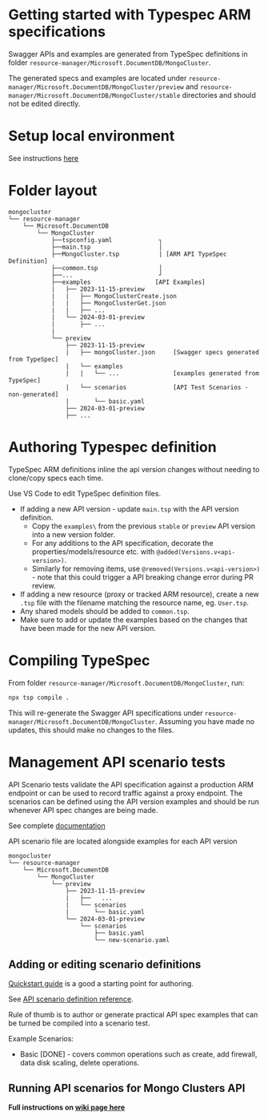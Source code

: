 # Getting started with Typespec ARM specifications

Swagger APIs and examples are generated from TypeSpec definitions in folder `resource-manager/Microsoft.DocumentDB/MongoCluster`.

The generated specs and examples are located under `resource-manager/Microsoft.DocumentDB/MongoCluster/preview` and `resource-manager/Microsoft.DocumentDB/MongoCluster/stable` directories and should not be edited directly.

# Setup local environment

See instructions [here](https://github.com/Azure/azure-rest-api-specs/blob/main/documentation/typespec-rest-api-dev-process.md#21-with-local-machine-development)

# Folder layout

```
mongocluster
└── resource-manager
    └── Microsoft.DocumentDB
        └── MongoCluster                 
            ├──tspconfig.yaml             ┐
            ├──main.tsp                   │ 
            ├──MongoCluster.tsp           | [ARM API TypeSpec Definition]
            ├──common.tsp                 │
            ├──...                        ┘ 
            ├──examples                  [API Examples]
            |   ├── 2023-11-15-preview
            |   |   ├── MongoClusterCreate.json
            |   |   ├── MongoClusterGet.json
            |   |   ├── ...
            |   └── 2024-03-01-preview
            |       ├── ...
            |
            └── preview
                ├── 2023-11-15-preview
                |   ├── mongoCluster.json     [Swagger specs generated from TypeSpec]
                |   └── examples
                |   |   └── ...               [examples generated from TypeSpec]
                |   └── scenarios             [API Test Scenarios - non-generated]
                |       └── basic.yaml
                ├── 2024-03-01-preview
                ├── ...
```

# Authoring Typespec definition

TypeSpec ARM definitions inline the api version changes without needing to clone/copy specs each time.

Use VS Code to edit TypeSpec definition files.

- If adding a new API version - update `main.tsp` with the API version definition.
  - Copy the `examples\` from the previous `stable` or `preview` API version into a new version folder.
  - For any additions to the API specification, decorate the properties/models/resource etc. with `@added(Versions.v<api-version>)`.
  - Similarly for removing items, use `@removed(Versions.v<api-version>)` - note that this could trigger a API breaking change error during PR review.
- If adding a new resource (proxy or tracked ARM resource), create a new `.tsp` file with the filename matching the resource name, eg. `User.tsp`.
- Any shared models should be added to `common.tsp`.
- Make sure to add or update the examples based on the changes that have been made for the new API version.

# Compiling TypeSpec

From folder `resource-manager/Microsoft.DocumentDB/MongoCluster`, run:

```bash
npx tsp compile .
```

This will re-generate the Swagger API specifications under `resource-manager/Microsoft.DocumentDB/MongoCluster`. Assuming you have made no updates, this should make no changes to the files.

# Management API scenario tests

API Scenario tests validate the API specification against a production ARM endpoint or can be used to record traffic against a proxy endpoint.
The scenarios can be defined using the API version examples and should be run whenever API spec changes are being made.

See complete [documentation](https://github.com/Azure/azure-rest-api-specs/tree/main/documentation/api-scenario)

API scenario file are located alongside examples for each API version

```
mongocluster
└── resource-manager
    └── Microsoft.DocumentDB
        └── MongoCluster
            └── preview
                ├── 2023-11-15-preview
                |   ├──   ...
                |   └── scenarios
                |       └── basic.yaml
                └── 2024-03-01-preview
                    └── scenarios
                        ├── basic.yaml
                        └── new-scenario.yaml
```

## Adding or editing scenario definitions

[Quickstart guide](https://github.com/Azure/azure-rest-api-specs/blob/main/documentation/api-scenario/how-to/QuickStart.md#authoring-steps) is a good a starting point for authoring.

See [API scenario definition reference](https://github.com/Azure/azure-rest-api-specs/blob/main/documentation/api-scenario/references/ApiScenarioDefinition.md).

Rule of thumb is to author or generate practical API spec examples that can be turned be compiled into a scenario test.

Example Scenarios:

- Basic [DONE] - covers common operations such as create, add firewall, data disk scaling, delete operations.

## Running API scenarios for Mongo Clusters API

**Full instructions on [wiki page here](https://msdata.visualstudio.com/CosmosDB/_git/pgmongo?path=/docs/pgmongo/mongo_arm/api_specification/typespec-authoring.md&version=GBolivert/arm_spec_docs&_a=preview)**